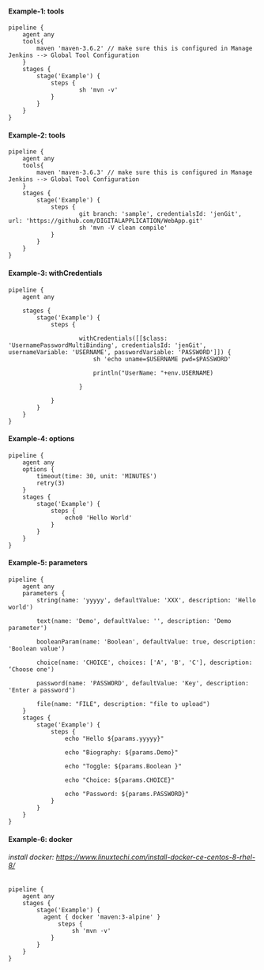 
#### Example-1: tools

    pipeline {
        agent any
        tools{
            maven 'maven-3.6.2' // make sure this is configured in Manage Jenkins --> Global Tool Configuration
        }
        stages {
            stage('Example') {
                steps {
                        sh 'mvn -v'
                }
            }
        }
    }
    
#### Example-2: tools

    pipeline {
        agent any
        tools{
            maven 'maven-3.6.3' // make sure this is configured in Manage Jenkins --> Global Tool Configuration
        }
        stages {
            stage('Example') {
                steps {
                        git branch: 'sample', credentialsId: 'jenGit', url: 'https://github.com/DIGITALAPPLICATION/WebApp.git'
                        sh 'mvn -V clean compile'
                }
            }
        }
    }

#### Example-3: withCredentials 


    pipeline {
        agent any

        stages {
            stage('Example') {
                steps {

                        withCredentials([[$class: 'UsernamePasswordMultiBinding', credentialsId: 'jenGit', usernameVariable: 'USERNAME', passwordVariable: 'PASSWORD']]) {
                            sh 'echo uname=$USERNAME pwd=$PASSWORD'

                            println("UserName: "+env.USERNAME)

                        }

                }
            }
        }
    }
    
#### Example-4: options

    pipeline {
        agent any
        options {
            timeout(time: 30, unit: 'MINUTES')
            retry(3)
        }
        stages {
            stage('Example') {
                steps {
                    echo0 'Hello World'
                }
            }
        }
    }
    
#### Example-5: parameters

    pipeline {
        agent any
        parameters {
            string(name: 'yyyyy', defaultValue: 'XXX', description: 'Hello world')

            text(name: 'Demo', defaultValue: '', description: 'Demo parameter')

            booleanParam(name: 'Boolean', defaultValue: true, description: 'Boolean value')

            choice(name: 'CHOICE', choices: ['A', 'B', 'C'], description: ‘Choose one')

            password(name: 'PASSWORD', defaultValue: 'Key', description: 'Enter a password')

            file(name: "FILE", description: "file to upload")
        }
        stages {
            stage('Example') {
                steps {
                    echo "Hello ${params.yyyyy}"

                    echo "Biography: ${params.Demo}"

                    echo "Toggle: ${params.Boolean }"

                    echo "Choice: ${params.CHOICE}"

                    echo "Password: ${params.PASSWORD}"
                }
            }
        }
    }

#### Example-6: docker 

###### install docker: https://www.linuxtechi.com/install-docker-ce-centos-8-rhel-8/

    pipeline {
        agent any
        stages {
            stage('Example') {
              agent { docker 'maven:3-alpine' } 
                  steps {
                      sh 'mvn -v'
                }
            }
        }
    }
